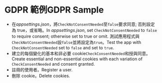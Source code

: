# <a name="gdpr-sample"></a><span data-ttu-id="a1a09-101">GDPR 範例</span><span class="sxs-lookup"><span data-stu-id="a1a09-101">GDPR Sample</span></span>

* <span data-ttu-id="a1a09-102">在*appsettings.json*，將`CheckNotConsentNeeded`至`false`要求同意; 否則設定為 true，或省略。</span><span class="sxs-lookup"><span data-stu-id="a1a09-102">In *appsettings.json*, set `CheckNotConsentNeeded` to `false` to require consent; otherwise set to true or omit.</span></span> <span data-ttu-id="a1a09-103">測試應用程式與`CheckNotConsentNeeded`設`false`並將設定為`true`。</span><span class="sxs-lookup"><span data-stu-id="a1a09-103">Test the app with `CheckNotConsentNeeded` set to `false` and set to `true`.</span></span>
* <span data-ttu-id="a1a09-104">建立的每個變化的基本和非必要 cookie`CheckConsentNeeded`和授與同意。</span><span class="sxs-lookup"><span data-stu-id="a1a09-104">Create essential and non-essential cookies with each variation of `CheckConsentNeeded` and consent granted.</span></span>
* <span data-ttu-id="a1a09-105">註冊的使用者。</span><span class="sxs-lookup"><span data-stu-id="a1a09-105">Register a user.</span></span>
* <span data-ttu-id="a1a09-106">刪除 cookie。</span><span class="sxs-lookup"><span data-stu-id="a1a09-106">Delete cookies.</span></span>

